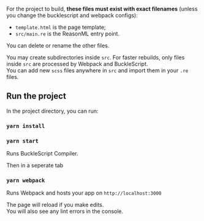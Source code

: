 For the project to build, **these files must exist with exact filenames** (unless you change the bucklescript and webpack configs):

- `template.html` is the page template;
- `src/main.re` is the ReasonML entry point.

You can delete or rename the other files.

You may create subdirectories inside `src`. For faster rebuilds, only files inside `src` are processed by Webpack and BuckleScript.<br>
You can add new `scss` files anywhere in `src` and import them in your `.re` files.

## Run the project

In the project directory, you can run:

### `yarn install`

### `yarn start`

Runs BuckleScript Compiler.<br>

Then in a seperate tab

### `yarn webpack`

Runs Webpack and hosts your app on `http://localhost:3000`

The page will reload if you make edits.<br>
You will also see any lint errors in the console.
